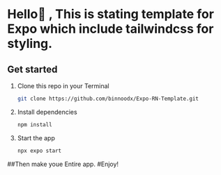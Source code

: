 # Hello👋 , This is stating template for Expo which include tailwindcss for styling.


## Get started

1. Clone this repo in your Terminal

   ```bash
   git clone https://github.com/binnoodx/Expo-RN-Template.git
   ```

2. Install dependencies

   ```bash
   npm install
   ```

3. Start the app

   ```bash
   npx expo start
   ```

##Then make youe Entire app.
#Enjoy!
